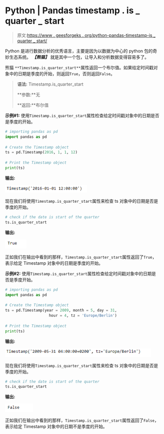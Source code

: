 # Python | Pandas timestamp . is _ quarter _ start

> 原文:[https://www . geesforgeks . org/python-pandas-timestamp-is _ quarter _ start/](https://www.geeksforgeeks.org/python-pandas-timestamp-is_quarter_start/)

Python 是进行数据分析的优秀语言，主要是因为以数据为中心的 python 包的奇妙生态系统。 ***【熊猫】*** 就是其中一个包，让导入和分析数据变得容易多了。

熊猫 `**Timestamp.is_quarter_start**`属性返回一个布尔值。如果给定时间戳对象中的日期是季度的开始，则返回`True`，否则返回`False`。

> **语法:** Timestamp.is_quarter_start
> 
> **参数:**无
> 
> **返回:**布尔值

**示例#1:** 使用`Timestamp.is_quarter_start`属性检查给定时间戳对象中的日期是否是季度的开始。

```py
# importing pandas as pd
import pandas as pd

# Create the Timestamp object
ts = pd.Timestamp(2016, 1, 1, 12)

# Print the Timestamp object
print(ts)
```

**输出:**

![](img/89db559a7be9118fc84fbce482e064a5.png)

现在我们将使用`Timestamp.is_quarter_start`属性来检查 ts 对象中的日期是否是季度的开始。

```py
# check if the date is start of the quarter
ts.is_quarter_start
```

**输出:**

![](img/dfd6c229eb8dbab8aa1db53c056cbb54.png)

正如我们在输出中看到的那样，`Timestamp.is_quarter_start`属性返回了`True`，表示给定 Timestamp 对象中的日期是季度的开始。

**示例#2:** 使用`Timestamp.is_quarter_start`属性检查给定时间戳对象中的日期是否是季度开始。

```py
# importing pandas as pd
import pandas as pd

# Create the Timestamp object
ts = pd.Timestamp(year = 2009, month = 5, day = 31,
                    hour = 4, tz = 'Europe/Berlin')

# Print the Timestamp object
print(ts)
```

**输出:**

![](img/a8ba805f9246e9bfc00fc2cb9a018978.png)

现在我们将使用`Timestamp.is_quarter_start`属性来检查 ts 对象中的日期是否是季度的开始。

```py
# check if the date is start of the quarter
ts.is_quarter_start
```

**输出:**

![](img/11c1cccddcda2d6fd3725fbcbf8d3a5d.png)

正如我们在输出中看到的那样，`Timestamp.is_quarter_start`属性返回了`False`，表示给定 Timestamp 对象中的日期不是季度的开始。